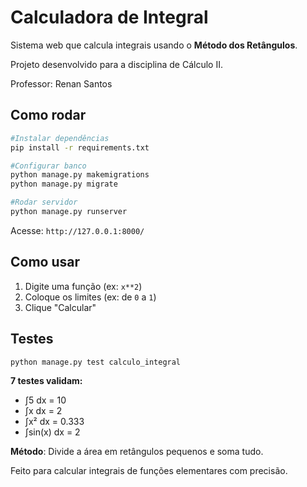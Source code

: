 # Calculadora de Integral

Sistema web que calcula integrais usando o **Método dos Retângulos**.

Projeto desenvolvido para a disciplina de Cálculo II.

Professor: Renan Santos



## Como rodar

```bash
#Instalar dependências
pip install -r requirements.txt

#Configurar banco
python manage.py makemigrations
python manage.py migrate

#Rodar servidor
python manage.py runserver
```

Acesse: `http://127.0.0.1:8000/`

## Como usar

1. Digite uma função (ex: `x**2`)
2. Coloque os limites (ex: de `0` a `1`)
3. Clique "Calcular"

## Testes

```bash
python manage.py test calculo_integral
```

**7 testes validam:**
- ∫5 dx = 10 
- ∫x dx = 2   
- ∫x² dx = 0.333 
- ∫sin(x) dx = 2  

**Método**: Divide a área em retângulos pequenos e soma tudo.

Feito para calcular integrais de funções elementares com precisão.